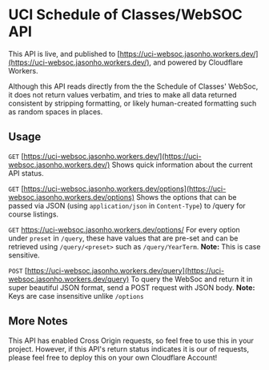 # UCI Schedule of Classes/WebSOC API

This API is live, and published to [https://uci-websoc.jasonho.workers.dev/](https://uci-websoc.jasonho.workers.dev/), and powered by Cloudflare Workers.

Although this API reads directly from the the Schedule of Classes' WebSoc, it does not return values verbatim, and tries to make all data returned consistent by stripping formatting, or likely human-created formatting such as random spaces in places.

## Usage

`GET` [https://uci-websoc.jasonho.workers.dev/](https://uci-websoc.jasonho.workers.dev/)
Shows quick information about the current API status.

`GET` [https://uci-websoc.jasonho.workers.dev/options](https://uci-websoc.jasonho.workers.dev/options)
Shows the options that can be passed via JSON (using `application/json` in `Content-Type`) to /query for course listings.

`GET` [https://uci-websoc.jasonho.workers.dev/options/<param that requires a preset value>](https://uci-websoc.jasonho.workers.dev/options/)
For every option under `preset` in `/query`, these have values that are pre-set and can be retrieved using `/query/<preset>` such as `/query/YearTerm`.
**Note:** This is case sensitive.

`POST` [https://uci-websoc.jasonho.workers.dev/query](https://uci-websoc.jasonho.workers.dev/query)
To query the WebSoc and return it in super beautiful JSON format, send a POST request with JSON body.
**Note:** Keys are case insensitive unlike `/options`


## More Notes

This API has enabled Cross Origin requests, so feel free to use this in your project. However, if this API's return status indicates it is our of requests, please feel free to deploy this on your own Cloudflare Account!